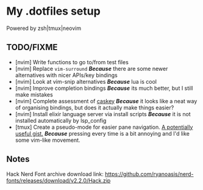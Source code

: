 # My .dotfiles setup

Powered by zsh|tmux|neovim

## TODO/FIXME

 * [nvim] Write functions to go to/from test files
 * [nvim] Replace `vim-surround` ___Because___ there are some newer alternatives with nicer APIs/key bindings
 * [nvim] Look at vim-snip alternatives ___Because___ lua is cool
 * [nvim] Improve completion bindings ___Because___ its much better, but I still make mistakes
 * [nvim] Complete assessment of [caskey](https://github.com/Nexmean/caskey.nvim) ___Because___ it looks like a neat way of organising bindings, but does it actually make things easier?
 * [nvim] Install elixir language server via install scripts ___Because___ it is not installed automatically by lsp_config
 * [tmux] Create a pseudo-mode for easier pane navigation. [A potentially useful gist.](https://gist.github.com/samoshkin/05e65f7f1c9b55d3fc7690b59d678734) ___Because___ pressing <C-b> every time is a bit annoying and I'd like some vim-like movement.

## Notes

Hack Nerd Font archive download link: https://github.com/ryanoasis/nerd-fonts/releases/download/v2.2.0/Hack.zip
